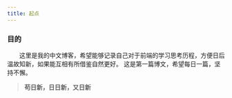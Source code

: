 ```yaml
---
title: 起点
---
```

### 目的
&emsp;&emsp;这里是我的中文博客，希望能够记录自己对于前端的学习思考历程，方便日后温故知新，如果能互相有所借鉴自然更好。
这是第一篇博文，希望每日一篇，坚持不懈。

>  **苟日新，日日新，又日新**